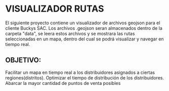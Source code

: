 # VISUALIZADOR RUTAS
El siguiente proyecto contiene un visualizador de archivos geojson para el cliente Buckys SAC.
Los archivos .geojson seran almacenados dentro de la carpeta "data", se leera estos archivos y se 
mostrara las rutas seleccionadas en un mapa, dentro del cual se podrá visualizar y navegar en tiempo real.

## OBJETIVO:
Facilitar un mapa en tiempo real a los distribuidores asignados a ciertas regiones(distritos).
Optimizar el tiempo de distribución de los distribuidores.
Abarcar la mayor cantidad de puntos de venta posibles
